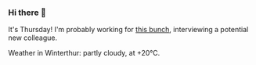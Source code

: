 ### Hi there :wave:

It's Thursday! I'm probably working for [this bunch](https://github.com/kohofinancial), interviewing a potential new colleague.

Weather in Winterthur: partly cloudy, at +20°C.
